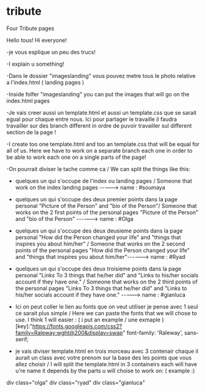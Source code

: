 # tribute
Four Tribute pages

Hello tous! 
Hi everyone! 

-je vous esplique un peu des trucs!

-I explain u something!

-Dans le dossier "imageslanding" vous pouvez metre tous le photo relative a l'index.html ( landing pages )

-Inside folfer "imageslanding" you can put the images that will go on the index.html pages 
  

-Je vais creer aussi un template.html et aussi un template.css que se sarait egual pour chaque entre nous. Ici pour partager le travaille il faudra travailler sur des branch    different in ordre de puvoir travailler sul different section de la page !

-I create too one template.html and too an template.css that will be equal for all of us. Here we have to work on a separate branch each one in order to be able to work each one on a single parts of the page! 

-On pourrait diviser le tache comme ca / We can split the things like this:
 
 - quelques un qui s'occupe de l'index ou landing pages / Someone that work on the index landing pages  -----> name : #soumaya
 - quelques un qui s'occupe des deux premier points dans la page personal "Picture of the Person" and "bio of the Person"/ Someone that works on the 2 first points of the personal pages "Picture of the Person" and "bio of the Person" ------> name : #Olga
 - quelques un qui s'occupe des deux deusieme points dans la page personal "How did the Person changed your life" and "things that inspires you about him/her" / Someone that works on the 2 second points of the personal pages "How did the Person changed your life" and "things that inspires you about him/her"------> name : #Ryad
 - quelques un qui s'occupe des deux troisieme points dans la page personal "Links To 3 things that he/her did" and "Links to his/her socials account if they have one." / Someone that works on the 2 third points of the personal pages "Links To 3 things that he/her did" and "Links to his/her socials account if they have one." -----> name : #gianluca

- Ici on peut coller le lien au fonts que on veut utiliser je pense avec 1 seul ce sarait plus simple / Here we can paste the fonts that we will chose to use. I think 1 will easier : ( i put an example / une exmaple ) [key]:"https://fonts.googleapis.com/css2?family=Raleway:wght@200&display=swap" font-family: 'Raleway', sans-serif;

- je vais diviser template.html en trois morceau avec 3 contenair chaque il aurait un class avec votre prenom sur la base des les points que vous allez choisir / I will split the template.html in 3 containeirs each will have u're name it depends by the parts u will choise to work on: ( example :)

div class="olga"
div class="ryad"
div class="gianluca"
